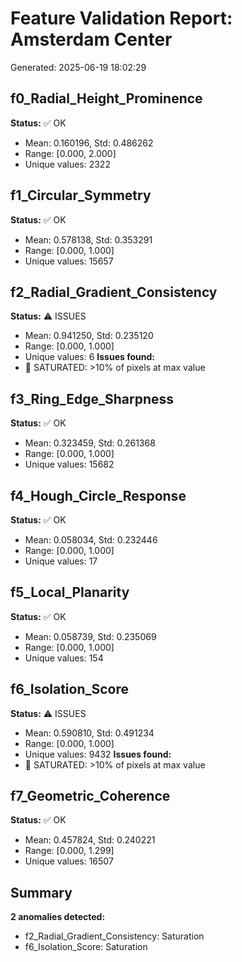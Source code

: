 # Feature Validation Report: Amsterdam Center
Generated: 2025-06-19 18:02:29

## f0_Radial_Height_Prominence
**Status:** ✅ OK
- Mean: 0.160196, Std: 0.486262
- Range: [0.000, 2.000]
- Unique values: 2322

## f1_Circular_Symmetry
**Status:** ✅ OK
- Mean: 0.578138, Std: 0.353291
- Range: [0.000, 1.000]
- Unique values: 15657

## f2_Radial_Gradient_Consistency
**Status:** ⚠️ ISSUES
- Mean: 0.941250, Std: 0.235120
- Range: [0.000, 1.000]
- Unique values: 6
**Issues found:**
- 🚨 SATURATED: >10% of pixels at max value

## f3_Ring_Edge_Sharpness
**Status:** ✅ OK
- Mean: 0.323459, Std: 0.261368
- Range: [0.000, 1.000]
- Unique values: 15682

## f4_Hough_Circle_Response
**Status:** ✅ OK
- Mean: 0.058034, Std: 0.232446
- Range: [0.000, 1.000]
- Unique values: 17

## f5_Local_Planarity
**Status:** ✅ OK
- Mean: 0.058739, Std: 0.235069
- Range: [0.000, 1.000]
- Unique values: 154

## f6_Isolation_Score
**Status:** ⚠️ ISSUES
- Mean: 0.590810, Std: 0.491234
- Range: [0.000, 1.000]
- Unique values: 9432
**Issues found:**
- 🚨 SATURATED: >10% of pixels at max value

## f7_Geometric_Coherence
**Status:** ✅ OK
- Mean: 0.457824, Std: 0.240221
- Range: [0.000, 1.299]
- Unique values: 16507

## Summary
**2 anomalies detected:**
- f2_Radial_Gradient_Consistency: Saturation
- f6_Isolation_Score: Saturation